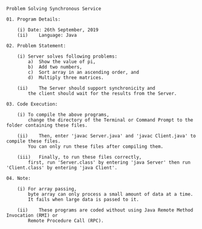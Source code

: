 
	Problem Solving Synchronous Service

	01.	Program Details:

		(i)	Date: 26th September, 2019
		(ii)	Language: Java

	02.	Problem Statement:

		(i)	Server solves following problems:
			a)	Show the value of pi,
			b)	Add two numbers,
			c)	Sort array in an ascending order, and
			d)	Multiply three matrices.

		(ii)	The Server should support synchronicity and
			the client should wait for the results from the Server.

	03.	Code Execution:

		(i)	To compile the above programs,
			change the directory of the Terminal or Command Prompt to the folder containing these files.

		(ii)	Then, enter 'javac Server.java' and 'javac Client.java' to compile these files.
			You can only run these files after compiling them.

		(iii)	Finally, to run these files correctly,
			first, run 'Server.class' by entering 'java Server' then run 'Client.class' by entering 'java Client'.

	04.	Note:

		(i)	For array passing,
			byte array can only process a small amount of data at a time.
			It fails when large data is passed to it.

		(ii)	These programs are coded without using Java Remote Method Invocation (RMI) or
			Remote Procedure Call (RPC).

